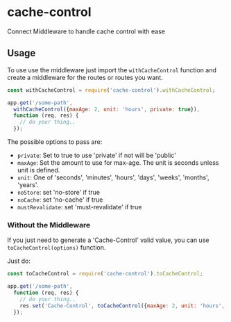 # cache-control

Connect Middleware to handle cache control with ease

## Usage

To use use the middleware just import the `withCacheControl` function and create a middleware for the routes or routes you want.

```javascript
const withCacheControl = require('cache-control').withCacheControl;

app.get('/some-path',
  withCacheControl({maxAge: 2, unit: 'hours', private: true}),
  function (req, res) {
    // do your thing..
  });
```

The possible options to pass are:

 * `private`: Set to true to use 'private' if not will be 'public'
 * `maxAge`: Set the amount to use for max-age. The unit is seconds unless unit is defined.
 * `unit`: One of 'seconds', 'minutes', 'hours', 'days', 'weeks', 'months', 'years'.
 * `noStore`: set 'no-store' if true
 * `noCache`: set 'no-cache' if true
 * `mustRevalidate`: set 'must-revalidate' if true

### Without the Middleware

If you just need to generate a 'Cache-Control' valid value, you can use `toCacheControl(options)` function.

Just do:

```javascript
const toCacheControl = require('cache-control').toCacheControl;

app.get('/some-path',
  function (req, res) {
    // do your thing..
    res.set('Cache-Control', toCacheControl({maxAge: 2, unit: 'hours', private: true}));
  });
```
